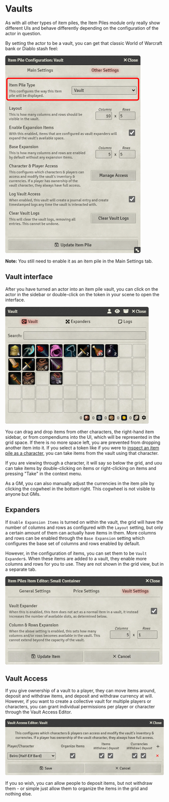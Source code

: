 # Vaults

As with all other types of item piles, the Item Piles module only really show different UIs and behave differently depending on the configuration of the actor in question.

By setting the actor to be a vault, you can get that classic World of Warcraft bank or Diablo stash feel:

![Image showing where to configure the vault](images/vault-config.png)

**Note:** You still need to enable it as an item pile in the Main Settings tab.

## Vault interface

After you have turned an actor into an item pile vault, you can click on the actor in the sidebar or double-click on the token in your scene to open the interface.

![An example of a vault](images/vault-interface.png)

You can drag and drop items from other characters, the right-hand item sidebar, or from compendiums into the UI, which will be represented in the grid space. If there is no more space left, you are prevented from dropping another item into it. If you select a token like if you were to [inspect an item pile as a character](basic-use.md#inspecting-pile-as-character), you can take items from the vault using that character.

If you are viewing through a character, it will say so below the grid, and uou can take items by double-clicking on items or right-clicking on items and pressing "Take" in the context menu.

As a GM, you can also manually adjust the currencies in the item pile by clicking the cogwheel in the bottom right. This cogwheel is not visible to anyone but GMs.

## Expanders

If `Enable Expansion Items` is turned on within the vault, the grid will have the number of columns and rows as configured with the `Layout` setting, but only a certain amount of them can actually have items in them. More columns and rows can be enabled through the `Base Expansion` setting which configures the base set of columns and rows enabled by default.

However, in the configuration of items, you can set them to be `Vault Expander`s. When these items are added to a vault, they enable more columns and rows for you to use. They are not shown in the grid view, but in a separate tab.

![An example of an item configured as a vault expansion](images/item-vault-expansion.png)

## Vault Access

If you give ownership of a vault to a player, they can move items around, deposit and withdraw items, and deposit and withdraw currency at will. However, if you want to create a collective vault for multiple players or characters, you can grant individual permissions per player or character through the Vault Access Editor.

![The vault access editor showing a single character as the sole owner](images/vault-access-editor.png)

If you so wish, you can allow people to deposit items, but not withdraw them - or simple just allow them to organize the items in the grid and nothing else.
